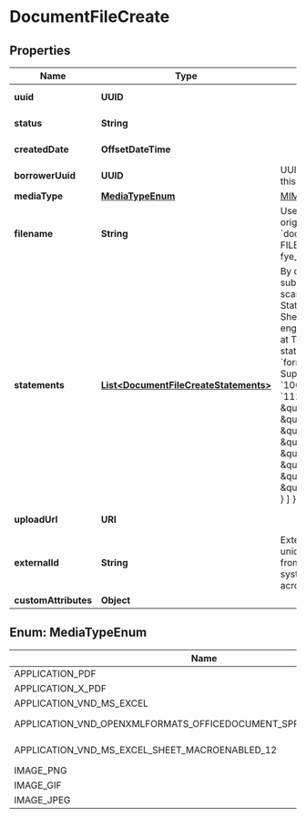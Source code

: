 

# DocumentFileCreate

## Properties

Name | Type | Description | Notes
------------ | ------------- | ------------- | -------------
**uuid** | **UUID** |  |  [optional] [readonly]
**status** | **String** |  |  [optional] [readonly]
**createdDate** | **OffsetDateTime** |  |  [optional] [readonly]
**borrowerUuid** | **UUID** | UUID of the borrower for this file. (see [Borrowers](#tag/Borrowers)) | 
**mediaType** | [**MediaTypeEnum**](#MediaTypeEnum) | [MIME type](https://developer.mozilla.org/en-US/docs/Glossary/MIME_type) of the file | 
**filename** | **String** | Used to reference the original filename. Defaults to &#x60;document.{MEDIA TYPE FILE EXTENSION}&#x60; e.g. fye_2021.pdf |  [optional]
**statements** | [**List&lt;DocumentFileCreateStatements&gt;**](DocumentFileCreateStatements.md) |  By default, any document submitted to Fincura will be scanned for Income Statement and Balance Sheet information.  The engine can also be pointed at Tax Returns by setting a statement object with a &#x60;form_type&#x60; and &#x60;tax_year&#x60;. Supported tax form types: &#x60;1065&#x60;, &#x60;1040&#x60;, &#x60;1120&#x60;, &#x60;1120S&#x60;  &#x60;&#x60;&#x60; {     \&quot;borrower_uuid\&quot;: \&quot;6e...845ab1d\&quot;,     \&quot;media_type\&quot;: \&quot;application/pdf\&quot;,     \&quot;statements\&quot;: [         {           \&quot;form_type\&quot;: \&quot;1065\&quot;           \&quot;tax_year\&quot;: 2019         }       ] } &#x60;&#x60;&#x60;        |  [optional]
**uploadUrl** | **URI** |  |  [optional] [readonly]
**externalId** | **String** | External ID is used to uniquely identify a record from your system in our system. Must be unique across records. |  [optional]
**customAttributes** | **Object** |  |  [optional]



## Enum: MediaTypeEnum

Name | Value
---- | -----
APPLICATION_PDF | &quot;application/pdf&quot;
APPLICATION_X_PDF | &quot;application/x-pdf&quot;
APPLICATION_VND_MS_EXCEL | &quot;application/vnd.ms-excel&quot;
APPLICATION_VND_OPENXMLFORMATS_OFFICEDOCUMENT_SPREADSHEETML_SHEET | &quot;application/vnd.openxmlformats-officedocument.spreadsheetml.sheet&quot;
APPLICATION_VND_MS_EXCEL_SHEET_MACROENABLED_12 | &quot;application/vnd.ms-excel.sheet.macroEnabled.12&quot;
IMAGE_PNG | &quot;image/png&quot;
IMAGE_GIF | &quot;image/gif&quot;
IMAGE_JPEG | &quot;image/jpeg&quot;



